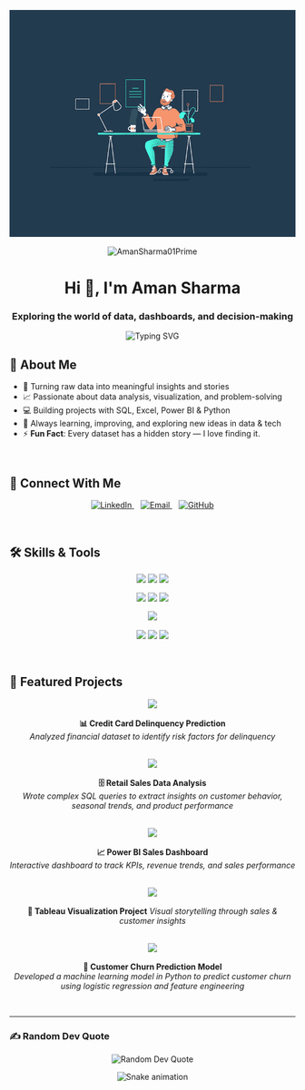 
<!--
**AmanSharma01Prime/AmanSharma01Prime** is a ✨ _special_ ✨ repository because its `README.md` (this file) appears on your GitHub profile.
Here are some ideas to get you started:

- 🔭 I’m currently working on ...
- 🌱 I’m currently learning ...
- 👯 I’m looking to collaborate on ...
- 🤔 I’m looking for help with ...
- 💬 Ask me about ...
- 📫 How to reach me: ...
- 😄 Pronouns: ...
- ⚡ Fun fact: ...
- 🏆 
- ⭐  | 🔝  |  💻 |  🌐 |  💫  | 📜 |  📂 | 📅 | 💡 | 📚 | 🎯 | 👋

  🎯 Mission: **turn chaos into clarity**

-->
<p align="center">
  <img src="https://github.com/AmanSharma01Prime/AmanSharma01Prime/blob/main/3.gif" alt="Banner" width="600" height="400"/>
</p>

<!-- number of profile views tag -->
<p align="center"> 
  <img src="https://komarev.com/ghpvc/?username=AmanSharma01Prime&label=Profile%20views&color=0e75b6&style=flat" alt="AmanSharma01Prime" /> 
</p>


<h1 align="center">Hi 👋, I'm Aman Sharma</h1>
<h3 align="center">Exploring the world of data, dashboards, and decision-making</h3>

<!-- Dynamic typing -->
<p align="center">
  <img src="https://readme-typing-svg.herokuapp.com?font=Fira+Code&weight=500&size=20&pause=1000&color=1F75FE&center=true&vCenter=true&width=700&lines=Transforming+Numbers+into+Narratives;Data+Storytelling+%7C+SQL+%7C+Excel+%7C+Power+BI+%7C+Python;Always+Learning%2C+Always+Growing" alt="Typing SVG" />
</p>


## 🚀 About Me  
- 📖 Turning raw data into meaningful insights and stories  
- 📈 Passionate about data analysis, visualization, and problem-solving  
- 💻 Building projects with SQL, Excel, Power BI & Python  
- 🌱 Always learning, improving, and exploring new ideas in data & tech
- ⚡ **Fun Fact**: Every dataset has a hidden story — I love finding it. 

<br/>

## 🤝 Connect With Me


<p align="center">
  <a href="https://www.linkedin.com/in/your-linkedin-id/">
    <img src="https://img.shields.io/badge/LinkedIn-Connect-blue?style=for-the-badge&logo=linkedin" alt="LinkedIn" />
  </a>
  &nbsp;&nbsp;
  <a href="mailto:yourname@gmail.com">
    <img src="https://img.shields.io/badge/Email-Send%20Mail-red?style=for-the-badge&logo=gmail" alt="Email" />
  </a>
  &nbsp;&nbsp;
  <a href="https://github.com/your-username" >
    <img src="https://img.shields.io/badge/GitHub-Follow-black?style=for-the-badge&logo=github" alt="GitHub" />
  </a>
</p>



<br/>

## 🛠 Skills & Tools   

<p align="center">
  <!-- Databases -->
  <img src="https://img.shields.io/badge/SQL-025E8C?style=for-the-badge&logo=postgresql&logoColor=white" />
  <img src="https://img.shields.io/badge/MySQL-4479A1?style=for-the-badge&logo=mysql&logoColor=white" />
  <img src="https://img.shields.io/badge/Microsoft%20SQL%20Server-CC2927?style=for-the-badge&logo=microsoft%20sql%20server&logoColor=white" />
</p>

<p align="center">
  <!-- Visualization Tools -->
  <img src="https://img.shields.io/badge/Excel-217346?style=for-the-badge&logo=microsoft-excel&logoColor=white" />
  <img src="https://img.shields.io/badge/Power%20BI-F2C811?style=for-the-badge&logo=powerbi&logoColor=black" />
  <img src="https://img.shields.io/badge/Tableau-E97627?style=for-the-badge&logo=tableau&logoColor=white" />
</p>

<p align="center">
  <!-- Programming -->
  <img src="https://img.shields.io/badge/Python-3776AB?style=for-the-badge&logo=python&logoColor=white" />
</p>

<p align="center">
  <!-- Others -->
  <img src="https://img.shields.io/badge/Jira-0052CC?style=for-the-badge&logo=jira&logoColor=white" />
  <img src="https://img.shields.io/badge/Canva-00C4CC?style=for-the-badge&logo=canva&logoColor=white" />
  <img src="https://img.shields.io/badge/Notion-000000?style=for-the-badge&logo=notion&logoColor=white" />
</p>

 
<br/>

## 📂 Featured Projects  

  
  <!-- Project 1 -->
  <div align="center">
  <a href="#" target="_blank">
    <img src="https://img.shields.io/badge/Excel%20Project-217346?style=for-the-badge&logo=microsoft-excel&logoColor=white" />
  </a>
  
  <br/>
  
  **📊 Credit Card Delinquency Prediction**  
  *Analyzed financial dataset to identify risk factors for delinquency*  
   </div> 
   
  <br/>
  <!-- Project 2 -->
  <div align="center">
  <a href="#" target="_blank">
    <img src="https://img.shields.io/badge/SQL%20Project-CC2927?style=for-the-badge&logo=postgresql&logoColor=white" />
  </a>
   
  <br/>

  **🗄️ Retail Sales Data Analysis**  
  *Wrote complex SQL queries to extract insights on customer behavior, seasonal trends, and product performance*  
  </div> 
  
  <br/>
  <!-- Project 3 -->
  <div align="center">
  <a href="#" target="_blank">
    <img src="https://img.shields.io/badge/Power%20BI-F2C811?style=for-the-badge&logo=powerbi&logoColor=black" />
  </a>
   
  <br/>
  
  **📈 Power BI Sales Dashboard**  
  *Interactive dashboard to track KPIs, revenue trends, and sales performance*  
  </div> 
  
  <br/>
  <!-- Project 4 -->
  <div align="center">
  <a href="#" target="_blank">
    <img src="https://img.shields.io/badge/Tableau-E97627?style=for-the-badge&logo=tableau&logoColor=white" />
  </a>
    
  <br/>
  
  **📑 Tableau Visualization Project** 
  *Visual storytelling through sales & customer insights* 
  </div>
  
  <br/>
  <!-- Project 5 -->
  <div align="center">
  <a href="#" target="_blank">
    <img src="https://img.shields.io/badge/Python%20Project-3776AB?style=for-the-badge&logo=python&logoColor=white" />
  </a>

  <br/>

  **🤖 Customer Churn Prediction Model**  
  *Developed a machine learning model in Python to predict customer churn using logistic regression and feature engineering*  
  </div>
    
  <br/>

---

  ### ✍️ Random Dev Quote
  <p align="center">
    <img src="https://quotes-github-readme.vercel.app/api?type=horizontal&theme=radical" alt="Random Dev Quote"/>
  </p>

  

  <!-- Snake Game Repo View -->

  <div align="center">
    <img src="https://profile-readme-generator.com/assets/snake.svg" alt="Snake animation" />
  </div>



